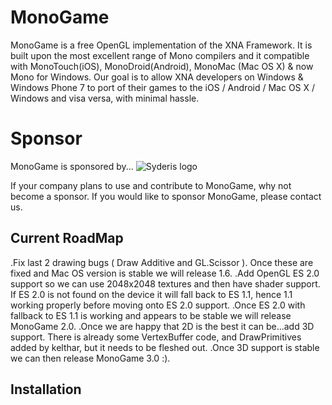# MonoGame

MonoGame is a free OpenGL implementation of the XNA Framework. It is built upon the most excellent range of Mono compilers and it compatible with MonoTouch(iOS), MonoDroid(Android), MonoMac (Mac OS X) &amp; now Mono for Windows. Our goal is to allow XNA developers on Windows &amp; Windows Phone 7 to port of their games to the iOS / Android / Mac OS X / Windows and visa versa, with minimal hassle.<!-- img src="https://github.com/downloads/technomancy/leiningen/leiningen-banner.png" alt="Leiningen logo" title="The man himself" align="right" / -->

# Sponsor
MonoGame is sponsored by...
<img src="http://www.syderis.com/images/galerias/logo_normal.png" alt="Syderis logo" title="Syderis"/>

If your company plans to use and contribute to MonoGame, why not become a sponsor. If you would like to sponsor MonoGame, please contact us.

## Current RoadMap

.Fix last 2 drawing bugs ( Draw Additive and GL.Scissor ). Once these are fixed and Mac OS version is stable we will release 1.6.
.Add OpenGL ES 2.0 support so we can use 2048x2048 textures and then have shader support. If ES 2.0 is not found on the device it will fall back to ES 1.1, hence 1.1 working properly before moving onto ES 2.0 support.
.Once ES 2.0 with fallback to ES 1.1 is working and appears to be stable we will release MonoGame 2.0.
.Once we are happy that 2D is the best it can be...add 3D support. There is already some VertexBuffer code, and DrawPrimitives added by kelthar, but it needs to be fleshed out.
.Once 3D support is stable we can then release MonoGame 3.0 :).

## Installation
